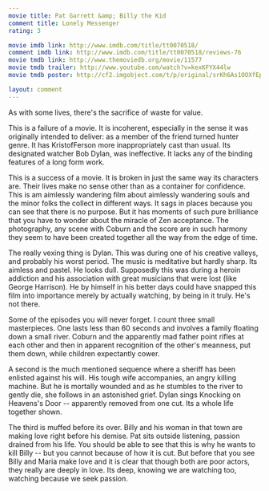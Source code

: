 ```yaml
---
movie title: Pat Garrett &amp; Billy the Kid
comment title: Lonely Messenger
rating: 3

movie imdb link: http://www.imdb.com/title/tt0070518/
comment imdb link: http://www.imdb.com/title/tt0070518/reviews-76
movie tmdb link: http://www.themoviedb.org/movie/11577
movie tmdb trailer: http://www.youtube.com/watch?v=kexKFYX44lw
movie tmdb poster: http://cf2.imgobject.com/t/p/original/srKh6As1OOXfEpIX18a6GNjFpXl.jpg

layout: comment
---
```


As with some lives, there's the sacrifice of waste for value.

This is a failure of a movie. It is incoherent, especially in the sense it was originally intended to deliver: as a member of the friend turned hunter genre. It has KristofFerson more inappropriately cast than usual. Its designated watcher Bob Dylan, was ineffective. It lacks any of the binding features of a long form work.

This is a success of a movie. It is broken in just the same way its characters are. Their lives make no sense other than as a container for confidence. This is am aimlessly wandering film about aimlessly wandering souls and the minor folks the collect in different ways. It sags in places because you can see that there is no purpose. But it has moments of such pure brilliance that you have to wonder about the miracle of Zen acceptance. The photography, any scene with Coburn and the score are in such harmony they seem to have been created together all the way from the edge of time.

The really vexing thing is Dylan. This was during one of his creative valleys, and probably his worst period. The music is meditative but hardly sharp. Its aimless and pastel. He looks dull. Supposedly this was during a heroin addiction and his association with great musicians that were lost (like George Harrison). He by himself in his better days could have snapped this film into importance merely by actually watching, by being in it truly. He's not there.

Some of the episodes you will never forget. I count three small masterpieces. One lasts less than 60 seconds and involves a family floating down a small river. Coburn and the apparently mad father point rifles at each other and then in apparent recognition of the other's meanness, put them down, while children expectantly cower.

A second is the much mentioned sequence where a sheriff has been enlisted against his will. His tough wife accompanies, an angry killing machine. But he is mortally wounded and as he stumbles to the river to gently die, she follows in an astonished grief. Dylan sings Knocking on Heavens's Door -- apparently removed from one cut. Its a whole life together shown.

The third is muffed before its over. Billy and his woman in that town are making love right before his demise. Pat sits outside listening, passion drained from his life. You should be able to see that this is why he wants to kill Billy -- but you cannot because of how it is cut. But before that you see Billy and Maria make love and it is clear that though both are poor actors, they really are deeply in love. Its deep, knowing we are watching too, watching because we seek passion.